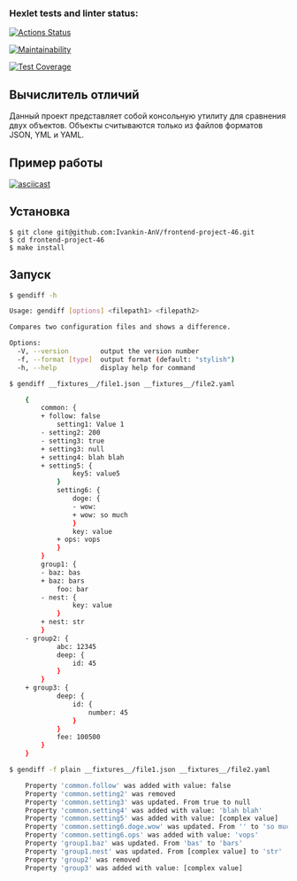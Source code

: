 ### Hexlet tests and linter status:
[![Actions Status](https://github.com/Ivankin-AnV/frontend-project-46/actions/workflows/hexlet-check.yml/badge.svg)](https://github.com/Ivankin-AnV/frontend-project-46/actions)

[![Maintainability](https://api.codeclimate.com/v1/badges/d2839414444114ad3432/maintainability)](https://codeclimate.com/github/Ivankin-AnV/frontend-project-46/maintainability)

[![Test Coverage](https://api.codeclimate.com/v1/badges/d2839414444114ad3432/test_coverage)](https://codeclimate.com/github/Ivankin-AnV/frontend-project-46/test_coverage)

## Вычислитель отличий
Данный проект представляет собой консольную утилиту для сравнения двух объектов. Объекты считываются только из файлов форматов JSON, YML и YAML.

## Пример работы

[![asciicast](https://asciinema.org/a/xuX8nGI8Z6If1bRalGrFzaZCU.svg)](https://asciinema.org/a/xuX8nGI8Z6If1bRalGrFzaZCU)


## Установка

```
$ git clone git@github.com:Ivankin-AnV/frontend-project-46.git
$ cd frontend-project-46
$ make install
```
## Запуск

```bash
$ gendiff -h

Usage: gendiff [options] <filepath1> <filepath2>

Compares two configuration files and shows a difference.

Options:
  -V, --version        output the version number
  -f, --format [type]  output format (default: "stylish")
  -h, --help           display help for command
```

```bash
$ gendiff __fixtures__/file1.json __fixtures__/file2.yaml

    {
        common: {
        + follow: false
            setting1: Value 1
        - setting2: 200
        - setting3: true
        + setting3: null
        + setting4: blah blah
        + setting5: {
                key5: value5
            }
            setting6: {
                doge: {
                - wow: 
                + wow: so much
                }
                key: value
            + ops: vops
            }
        }
        group1: {
        - baz: bas
        + baz: bars
            foo: bar
        - nest: {
                key: value
            }
        + nest: str
        }
    - group2: {
            abc: 12345
            deep: {
                id: 45
            }
        }
    + group3: {
            deep: {
                id: {
                    number: 45
                }
            }
            fee: 100500
        }
    }
```

```bash
$ gendiff -f plain __fixtures__/file1.json __fixtures__/file2.yaml

    Property 'common.follow' was added with value: false
    Property 'common.setting2' was removed
    Property 'common.setting3' was updated. From true to null
    Property 'common.setting4' was added with value: 'blah blah'
    Property 'common.setting5' was added with value: [complex value]
    Property 'common.setting6.doge.wow' was updated. From '' to 'so much'
    Property 'common.setting6.ops' was added with value: 'vops'
    Property 'group1.baz' was updated. From 'bas' to 'bars'
    Property 'group1.nest' was updated. From [complex value] to 'str'
    Property 'group2' was removed
    Property 'group3' was added with value: [complex value]
```
